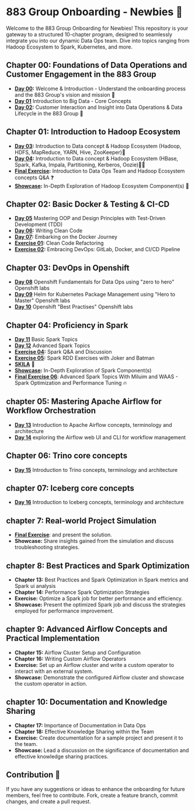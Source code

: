 # 883 Group Onboarding - Newbies :baby_bottle:

Welcome to the 883 Group Onboarding for Newbies! This repository is your gateway to a structured 10-chapter program, designed to seamlessly integrate you into our dynamic Data Ops team. Dive into topics ranging from Hadoop Ecosystem to Spark, Kubernetes, and more.

## Chapter 00: Foundations of Data Operations and Customer Engagement in the 883 Group
- **[Day 00](./chapter_00/day_00.md):** Welcome & Introduction - Understand the onboarding process and the 883 Group's vision and mission :dart:
- **[Day 01](./chapter_00/day_01.md)** Introduction to Big Data - Core Concepts 
- **[Day 02](./chapter_00/day_02.md):** Customer Interaction and Insight into Data Operations & Data Lifecycle in the 883 Group
:bow_and_arrow:


## Chapter 01: Introduction to Hadoop Ecosystem
- **[Day 03](./chapter_01/day_03.md):**  Introduction to Data concept & Hadoop Ecosystem (Hadoop, HDFS, MapReduce, YARN, Hive, ZooKeeper):elephant:
- **[Day 04](./chapter_01/day_04.md):**  Introduction to Data concept & Hadoop Ecosystem (HBase, Spark, Kafka, Impala, Partitioning, Kerberos, Oozie):elephant::elephant:
- **[Final Exercise](./chapter_01/final_exercise_01.md):** Introduction to Data Ops Team and Hadoop Ecosystem concepts Q&A :question:
- **[Showcase](./chapter_01/showcase/showcase01.md):** In-Depth Exploration of Hadoop Ecosystem Component(s) :book:


## Chapter 02: Basic Docker & Testing & CI-CD
- **[Day 05](./chapter_02/day_05.md)** Mastering OOP and Design Principles with Test-Driven Development (TDD)
- **[Day 06](./chapter_02/day_06.md):**  Writing Clean Code
- **[Day 07](./chapter_02/day_07.md):** Embarking on the Docker Journey
- **[Exercise 01](./chapter_02/final_exercise_02.md):** Clean Code Refactoring 
- **[Exercise 02](./chapter_02/final_exercise_03.md):** Embracing DevOps: GitLab, Docker, and CI/CD Pipeline


## Chapter 03: DevOps in Openshift
- **[Day 08](https://883g.github.io/GO-TO-INTERNAL)** Openshift Fundamentals for Data Ops using "zero to hero" Openshift labs
- **[Day 09](https://883g.github.io/GO-TO-INTERNAL)** Helm for Kubernetes Package Management using "Hero to Master" Openshift labs 
- **[Day 10](https://883g.github.io/GO-TO-INTERNAL)**  Openshift "Best Practises"  Openshift labs

## Chapter 04: Proficiency in Spark
- **[Day 11](./chapter_04/day_11.md)** Basic Spark Topics
- **[Day 12](./chapter_04/day_12.md)** Advanced Spark Topics
- **[Exercise 04](./chapter_04/final_exercise_04.md):** Spark Q&A and Discussion
- **[Exercise 05](./chapter_04/final_exercise_05.md):** Spark RDD Exercises with Joker and Batman
- **[SKILA](https://www.youtube.com/watch?v=dQw4w9WgXcQ)** :dancer:
- **[Showcase](./chapter_04/showcase/showcase_02.md):** In-Depth Exploration of Spark Component(s)
- [**Final Exercise 06**](./chapter_04/final_exercise_06.md): Advanced Spark Topics With Miluim and WAAS - Spark Optimization and Performance Tuning :fire:


## chapter 05: Mastering Apache Airflow for Workflow Orchestration

- **[Day 13](./chapter_05/day_13.md)** Introduction to Apache Airflow concepts, terminology and architecture
- **[Day 14](./chapter_05/day_14.md)** exploring the Airflow web UI and CLI for workflow management

## Chapter 06: Trino core concepts
- **[Day 15](./chapter_06/day_15.md)** Introduction to Trino concepts, terminology and architecture

## chapter 07: Iceberg core concepts
- **[Day 16](./chapter_07/day_16.md)** Introduction to Iceberg concepts, terminology and architecture

## chapter 7: Real-world Project Simulation
- [**Final Exercise**](FinalExercise.md): and present the solution.
- **Showcase:** Share insights gained from the simulation and discuss troubleshooting strategies.

## chapter 8: Best Practices and Spark Optimization
- **Chapter 13:** Best Practices and Spark Optimization in Spark metrics and Spark ui analysis
- **Chapter 14:** Performance Spark Optimization Strategies
- **Exercise:** Optimize a Spark job for better performance and efficiency.
- **Showcase:** Present the optimized Spark job and discuss the strategies employed for performance improvement.

## chapter 9: Advanced Airflow Concepts and Practical Implementation
- **Chapter 15:** Airflow Cluster Setup and Configuration
- **Chapter 16:** Writing Custom Airflow Operators
- **Exercise:** Set up an Airflow cluster and write a custom operator to interact with an external system.
- **Showcase:** Demonstrate the configured Airflow cluster and showcase the custom operator in action.

## chapter 10: Documentation and Knowledge Sharing
- **Chapter 17:** Importance of Documentation in Data Ops
- **Chapter 18:** Effective Knowledge Sharing within the Team
- **Exercise:** Create documentation for a sample project and present it to the team.
- **Showcase:** Lead a discussion on the significance of documentation and effective knowledge sharing practices.


## Contribution :raised_hands:
If you have any suggestions or ideas to enhance the onboarding for future members, feel free to contribute. Fork, create a feature branch, commit changes, and create a pull request.